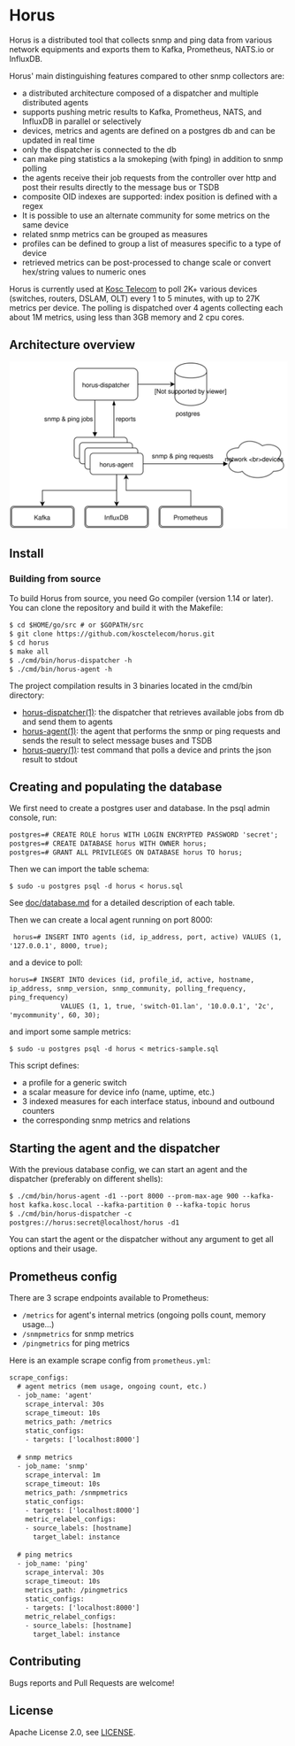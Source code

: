# Horus

Horus is a distributed tool that collects snmp and ping data from various network equipments and exports them to Kafka, Prometheus, NATS.io or InfluxDB.

Horus' main distinguishing features compared to other snmp collectors are:

- a distributed architecture composed of a dispatcher and multiple distributed agents
- supports pushing metric results to Kafka, Prometheus, NATS, and InfluxDB in parallel or selectively
- devices, metrics and agents are defined on a postgres db and can be updated in real time
- only the dispatcher is connected to the db
- can make ping statistics a la smokeping (with fping) in addition to snmp polling
- the agents receive their job requests from the controller over http and post their results directly to the message bus or TSDB
- composite OID indexes are supported: index position is defined with a regex
- It is possible to use an alternate community for some metrics on the same device
- related snmp metrics can be grouped as measures
- profiles can be defined to group a list of measures specific to a type of device
- retrieved metrics can be post-processed to change scale or convert hex/string values to numeric ones

Horus is currently used at [Kosc Telecom](https://www.kosc-telecom.fr/en/home/) to poll 2K+ various devices (switches, routers, DSLAM, OLT) every 1 to 5 minutes,
with up to 27K metrics per device.  The polling is dispatched over 4 agents collecting each about 1M metrics, using less than 3GB memory and 2 cpu cores.


## Architecture overview

![](./doc/horus-architecture.svg)


## Install

### Building from source

To build Horus from source, you need Go compiler (version 1.14 or later). You can clone the repository and build it with the Makefile:

```
$ cd $HOME/go/src # or $GOPATH/src
$ git clone https://github.com/kosctelecom/horus.git
$ cd horus
$ make all
$ ./cmd/bin/horus-dispatcher -h
$ ./cmd/bin/horus-agent -h
```

The project compilation results in 3 binaries located in the cmd/bin directory:

- [horus-dispatcher(1)](./doc/horus-dispatcher.1.md): the dispatcher that retrieves available jobs from db and send them to agents
- [horus-agent(1)](./doc/horus-agent.1.md): the agent that performs the snmp or ping requests and sends the result to select message buses and TSDB
- [horus-query(1)](./doc/horus-query.1.md): test command that polls a device and prints the json result to stdout


## Creating and populating the database

We first need to create a postgres user and database. In the psql admin console, run:

```
postgres=# CREATE ROLE horus WITH LOGIN ENCRYPTED PASSWORD 'secret';
postgres=# CREATE DATABASE horus WITH OWNER horus;
postgres=# GRANT ALL PRIVILEGES ON DATABASE horus TO horus;
```

Then we can import the table schema:

```
$ sudo -u postgres psql -d horus < horus.sql
```

See [doc/database.md](./doc/database.md) for a detailed description of each table.

Then we can create a local agent running on port 8000:

```
 horus=# INSERT INTO agents (id, ip_address, port, active) VALUES (1, '127.0.0.1', 8000, true);
```

and a device to poll:

```
horus=# INSERT INTO devices (id, profile_id, active, hostname, ip_address, snmp_version, snmp_community, polling_frequency, ping_frequency)
             VALUES (1, 1, true, 'switch-01.lan', '10.0.0.1', '2c', 'mycommunity', 60, 30);
```

and import some sample metrics:

```
$ sudo -u postgres psql -d horus < metrics-sample.sql
```

This script defines:
- a profile for a generic switch
- a scalar measure for device info (name, uptime, etc.)
- 3 indexed measures for each interface status, inbound and outbound counters
- the corresponding snmp metrics and relations


## Starting the agent and the dispatcher

With the previous database config, we can start an agent and the dispatcher (preferably on different shells):

```
$ ./cmd/bin/horus-agent -d1 --port 8000 --prom-max-age 900 --kafka-host kafka.kosc.local --kafka-partition 0 --kafka-topic horus
$ ./cmd/bin/horus-dispatcher -c postgres://horus:secret@localhost/horus -d1
```

You can start the agent or the dispatcher without any argument to get all options and their usage.


## Prometheus config

There are 3 scrape endpoints available to Prometheus:

- `/metrics` for agent's internal metrics (ongoing polls count, memory usage...)
- `/snmpmetrics` for snmp metrics
- `/pingmetrics` for ping metrics

Here is an example scrape config from `prometheus.yml`:

```
scrape_configs:
  # agent metrics (mem usage, ongoing count, etc.)
  - job_name: 'agent'
    scrape_interval: 30s
    scrape_timeout: 10s
    metrics_path: /metrics
    static_configs:
    - targets: ['localhost:8000']

  # snmp metrics
  - job_name: 'snmp'
    scrape_interval: 1m
    scrape_timeout: 10s
    metrics_path: /snmpmetrics
    static_configs:
    - targets: ['localhost:8000']
    metric_relabel_configs:
    - source_labels: [hostname]
      target_label: instance

  # ping metrics
  - job_name: 'ping'
    scrape_interval: 30s
    scrape_timeout: 10s
    metrics_path: /pingmetrics
    static_configs:
    - targets: ['localhost:8000']
    metric_relabel_configs:
    - source_labels: [hostname]
      target_label: instance
```

## Contributing

Bugs reports and Pull Requests are welcome!


## License

Apache License 2.0, see [LICENSE](./LICENSE).
